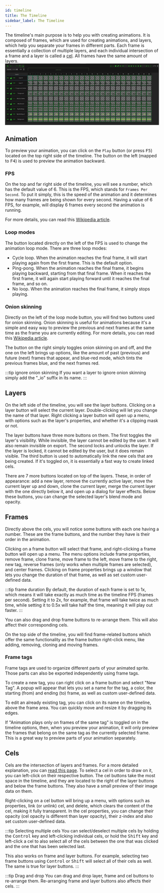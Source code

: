 ```yaml
---
id: timeline
title: The Timeline
sidebar_label: The Timeline
---
```


The timeline's main purpose is to help you with creating animations. It is composed of frames, which are used for creating animations, and layers, which help you separate your frames in different parts. Each frame is essentially a collection of multiple layers, and each individual intersection of a frame and a layer is called a [cel](../../concepts/cel). All frames have the same amount of layers.
![Screenshot of Pixelorama's timeline](../../../static/img/timeline_cels.png)

## Animation
To preview your animation, you can click on the `Play` button (or press <kbd>F5</kbd>) located on the top right side of the timeline. The button on the left (mapped to <kbd>F4</kbd>) is used to preview the animation backward.

### FPS
On the top and far right side of the timeline, you will see a number, which has the default value of 6. This is the FPS, which stands for `Frames Per Second`. To put it simply, this is the speed of the animation and it determines how many frames are being shown for every second. Having a value of 6 FPS, for example, will display 6 frames every second the animation is running.

For more details, you can read this [Wikipedia article](https://en.wikipedia.org/wiki/Frame_rate).

### Loop modes
The button located directly on the left of the FPS is used to change the animation loop mode. There are three loop modes:
- Cycle loop. When the animation reaches the final frame, it will start playing again from the first frame. This is the default option.
- Ping-pong. When the animation reaches the final frame, it begins playing backward, starting from that final frame. When it reaches the first frame, it will again start playing forward until it reaches the final frame, and so on.
- No loop. When the animation reaches the final frame, it simply stops playing.

### Onion skinning
Directly on the left of the loop mode button, you will find two buttons used for onion skinning. Onion skinning is useful for animations because it's a simple and easy way to preview the previous and next frames at the same time as the frame you are currently editing. For more details, you can read this [Wikipedia article](https://en.wikipedia.org/wiki/Onion_skinning).

The button on the right simply toggles onion skinning on and off, and the one on the left brings up options, like the amount of past (previous) and future (next) frames that appear, and blue-red mode, which tints the previous frames blue, and the next frames red.

:::tip ignore onion skinning
If you want a layer to ignore onion skinning simply add the "_io" suffix in its name.
:::

## Layers
On the left side of the timeline, you will see the layer buttons. Clicking on a layer button will select the current layer. Double-clicking will let you change the name of that layer. Right clicking a layer button will open up a menu, with options such as the layer's properties, and whether it's a clipping mask or not.

The layer buttons have three more buttons on them. The first toggles the layer's visibility. While invisible, the layer cannot be edited by the user. It will also remain invisible on export. The second locks and unlocks the layer. If the layer is locked, it cannot be edited by the user, but it does remain visible. The third button is used to automatically link the new cels that are being created. If it's toggled on, it is essentially a fast way to create linked cels.

There are 7 more buttons located on top of the layers. These, in order of appearance: add a new layer, remove the currently active layer, move the current layer up and down, clone the current layer, merge the current layer with the one directly below it, and open up a dialog for layer effects. Below these buttons, you can change the selected layer's blend mode and opacity.

## Frames
Directly above the cels, you will notice some buttons with each one having a number. These are the frame buttons, and the number they have is their order in the animation.

Clicking on a frame button will select that frame, and right-clicking a frame button will open up a menu. The menu options include frame properties, remove frame, clone frame, move frame to the left, move frame to the right, new tag, reverse frames (only works when multiple frames are selected), and center frames. Clicking on frame properties brings up a window that lets you change the duration of that frame, as well as set custom user-defined data.

:::tip frame duration
By default, the duration of each frame is set to 1x, which means it will take exactly as much time as the timeline FPS (frames per second). Setting it to 2x, for example, that frame will take twice as much time, while setting it to 0.5x will take half the time, meaning it will play out faster.
:::

You can also drag and drop frame buttons to re-arrange them. This will also affect their corresponding cels.

On the top side of the timeline, you will find frame-related buttons which offer the same functionality as the frame button right-click menu, like adding, removing, cloning and moving frames.

### Frame tags
Frame tags are used to organize different parts of your animated sprite. Those parts can also be exported independently using frame tags.

To create a new tag, you can right click on a frame button and select "New Tag". A popup will appear that lets you set a name for the tag, a color, the starting (from) and ending (to) frame, as well as custom user-defined data.

To edit an already existing tag, you can click on its name on the timeline, above the frame area. You can quickly move and resize it by dragging its edges.

If "Animation plays only on frames of the same tag" is toggled on in the timeline options, then, when you preview your animation, it will only preview the frames that belong on the same tag as the currently selected frame. This is a great way to preview parts of your animation separately.

## Cels
Cels are the intersection of layers and frames. For a more detailed explanation, you can [read this page](../../concepts/cel). To select a cel in order to draw on it, you can left-click on their respective button. The cel buttons take the most space in the timeline, and they are located to the right of the layer buttons and below the frame buttons. They also have a small preview of their image data on them.

Right-clicking on a cel button will bring up a menu, with options such as properties, link (or unlink) cel, and delete, which clears the content of the cel, making it fully transparent. In the cel properties, you can change their opacity (cel opacity is different than layer opacity), their z-index and also set custom user-defined data.

:::tip Selecting multiple cels
You can select/deselect multiple cels by holding the <kbd>Control</kbd> key and left-clicking individual cels, or hold the <kbd>Shift</kbd> key and left-click a cel to also select all of the cels between the one that was clicked and the one that has been selected last.

This also works on frame and layer buttons. For example, selecting two frame buttons using <kbd>Control</kbd> or <kbd>Shift</kbd> will select all of their cels as well. The same is true for layer buttons.
:::

:::tip Drag and drop
You can drag and drop layer, frame and cel buttons to re-arrange them. Re-arranging frame and layer buttons also affects their cels.
:::
